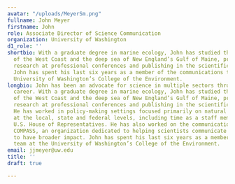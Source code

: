 ```yaml
---
avatar: "/uploads/MeyerSm.png"
fullname: John Meyer
firstname: John
role: Associate Director of Science Communication
organization: University of Washington
d1_role: ''
shortbio: With a graduate degree in marine ecology, John has studied the shorelines
  of the West Coast and the deep sea of New England’s Gulf of Maine, presenting his
  research at professional conferences and publishing in the scientific literature.
  John has spent his last six years as a member of the communications team at the
  University of Washington’s College of the Environment.
longbio: John has been an advocate for science in multiple sectors throughout his
  career. With a graduate degree in marine ecology, John has studied the shorelines
  of the West Coast and the deep sea of New England’s Gulf of Maine, presenting his
  research at professional conferences and publishing in the scientific literature.
  He has worked in policy-making settings focused primarily on natural resource issues
  at the local, state and federal levels, including time as a staff member in the
  U.S. House of Representatives. He has also worked on the communications front at
  COMPASS, an organization dedicated to helping scientists communicate their work
  to have broader impact. John has spent his last six years as a member of the communications
  team at the University of Washington’s College of the Environment.
email: jjmeyer@uw.edu
title: ''
draft: true

---
```

